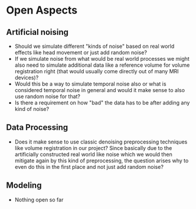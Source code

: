 # Open Aspects

## Artificial noising
- Should we simulate different "kinds of noise" based on real world effects like head movement or just add random noise?
- If we simulate noise from what would be real world processes we might also need to simulate additional data like a reference volume for volume registration right (that would usually come directly out of many MRI devices)?
- Would this be a way to simulate temporal noise also or what is considered temporal noise in general and would it make sense to also use random noise for that?
- Is there a requirement on how "bad" the data has to be after adding any kind of noise?

## Data Processing
- Does it make sense to use classic denoising preprocessing techniques like volume registration in our project? Since basically due to the artificially constructed real world like noise which we would then mitigate again by this kind of preprocessing, the question arises why to even do this in the first place and not just add random noise?

## Modeling
- Nothing open so far
